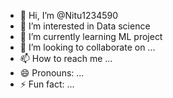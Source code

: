 - 👋 Hi, I’m @Nitu1234590
- 👀 I’m interested in  Data science
- 🌱 I’m currently learning ML project
- 💞️ I’m looking to collaborate on ...
- 📫 How to reach me ...
- 😄 Pronouns: ...
- ⚡ Fun fact: ...

<!---
Nitu1234590/Nitu1234590 is a ✨ special ✨ repository because its `README.md` (this file) appears on your GitHub profile.
You can click the Preview link to take a look at your changes.
--->
